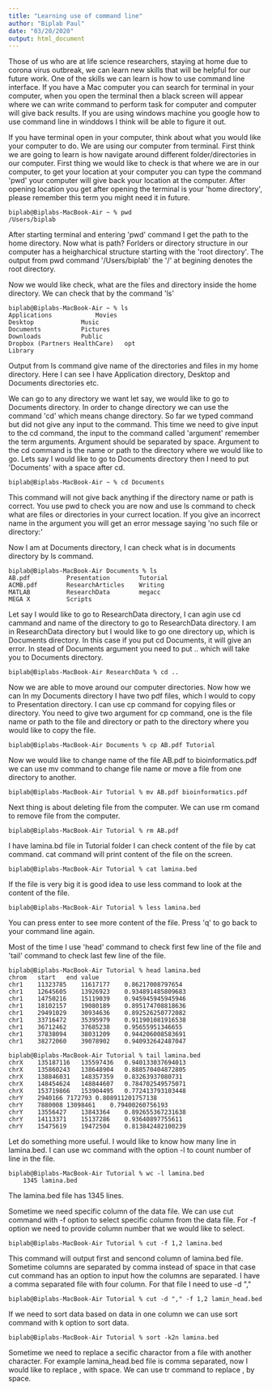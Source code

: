 ```yaml
---
title: "Learning use of command line"
author: "Biplab Paul"
date: "03/20/2020"
output: html_document
---
```


Those of us who are at life science researchers, staying at home due to corona virus outbreak, we can learn new skills that will be helpful for our future work. One of the skills we can learn is how to use command line interface. If you have a Mac computer you can search for terminal in your computer, when you open the terminal then a black screen will appear where we can write command to perform task for computer and computer will give back results. If you are using windows machine you google how to use command line in winddows I think will be able to figure it out. 

If you have terminal open in your computer, think about what you would like your computer to do. We are using our computer from terminal. First think we are going to learn is how navigate around different folder/directories in our computer. First thing we would like to check is that where we are in our computer, to get your location at your computer you can type the command 'pwd' your computer will give back your location at the computer. After opening location you get after opening the terminal is your 'home directory', please remember this term you might need it in future.

```
biplab@Biplabs-MacBook-Air ~ % pwd
/Users/biplab
```

After starting terminal and entering 'pwd' command I get the path to the home directory. Now what is path? Forlders or directory structure in our computer has a heigharchical structure starting with the 'root directory'. The output from pwd command '/Users/biplab' the '/' at begining denotes the root directory. 

Now we would like check, what are the files and directory inside the home directory. We can check that by the command 'ls'

```
biplab@Biplabs-MacBook-Air ~ % ls
Applications			Movies
Desktop				Music
Documents			Pictures
Downloads			Public
Dropbox (Partners HealthCare)	opt
Library
```

Output from ls command give name of the directories and files in my home directory. Here I can see I have Application directory, Desktop and Documents directories etc. 

We can go to any directory we want let say, we would like to go to Documents directory. In order to change directory we can use the command 'cd' which means change directory. So far we typed command but did not give any input to the command. This time we need to give input to the cd command, the input to the command called 'argument' remember the term arguments. Argument should be separated by space. Argument to the cd command is the name or path to the directory where we would like to go. Lets say I would like to go to Documents directory then I need to put 'Documents' with a space after cd.
```
biplab@Biplabs-MacBook-Air ~ % cd Documents
```
This command will not give back anything if the directory name or path is correct. You use pwd to check you are now and use ls command to check what are files or directories in your currect location. If you give an incorrect name in the argument you will get an error message saying 'no such file or directory:'

Now I am at Documents directory, I can check what is in documents directory by ls command. 
```
biplab@Biplabs-MacBook-Air Documents % ls
AB.pdf			Presentation		Tutorial
ACMB.pdf		ResearchArticles	Writing
MATLAB			ResearchData		megacc
MEGA X			Scripts
```
Let say I would like to go to ResearchData directory, I can agin use cd cammand and name of the directory to go to ResearchData directory. I am in ResearchData directory but I would like to go one directory up, which is Documents directory. In this case if you put cd Documents, it will give an error. In stead of Documents argument you need to put .. which will take you to Documents directory.
```
biplab@Biplabs-MacBook-Air ResearchData % cd ..
```

Now we are able to move around our computer directories. Now how we can In my Documents directory I have two pdf files, which I would to copy to Presentation directory. I can use cp command for copying files or directory. You need to give two argument for cp command, one is the file name or path to the file and directory or path to the directory where you would like to copy the file. 
```
biplab@Biplabs-MacBook-Air Documents % cp AB.pdf Tutorial
```
Now we would like to change name of the file AB.pdf to bioinformatics.pdf we can use mv command to change file name or move a file from one directory to another. 
```
biplab@Biplabs-MacBook-Air Tutorial % mv AB.pdf bioinformatics.pdf
```
Next thing is about deleting file from the computer. We can use rm comand to remove file from the computer.
```
biplab@Biplabs-MacBook-Air Tutorial % rm AB.pdf
```

I have lamina.bd file in Tutorial folder I can check content of the file by cat command. cat command will print content of the file on the screen.
```
biplab@Biplabs-MacBook-Air Tutorial % cat lamina.bed
```
If the file is very big it is good idea to use less command to look at the content of the file. 
```
biplab@Biplabs-MacBook-Air Tutorial % less lamina.bed
```
You can press enter to see more content of the file. Press 'q' to go back to your command line again. 

Most of the time I use 'head' command to check first few line of the file and 'tail' command to check last few line of the file. 
```
biplab@Biplabs-MacBook-Air Tutorial % head lamina.bed 
chrom	start	end	value
chr1	11323785	11617177	0.86217008797654
chr1	12645605	13926923	0.934891485809683
chr1	14750216	15119039	0.945945945945946
chr1	18102157	19080189	0.895174708818636
chr1	29491029	30934636	0.892526250772082
chr1	33716472	35395979	0.911901081916538
chr1	36712462	37685238	0.95655951346655
chr1	37838094	38031209	0.944206008583691
chr1	38272060	39078902	0.940932642487047
```
```
biplab@Biplabs-MacBook-Air Tutorial % tail lamina.bed 
chrX	135187116	135597436	0.940133037694013
chrX	135860243	138648904	0.888570404872805
chrX	138846031	148357359	0.83263937080731
chrX	148454624	148844607	0.784702549575071
chrX	153719866	153904495	0.772413793103448
chrY	2940166	7172793	0.808911201757138
chrY	7880008	13098461	0.79400260756193
chrY	13556427	13843364	0.892655367231638
chrY	14113371	15137286	0.93640897755611
chrY	15475619	19472504	0.813842482100239
```
Let do something more useful. I would like to know how many line in lamina.bed. I can use wc command with the option -l to count number of line in the file. 
```
biplab@Biplabs-MacBook-Air Tutorial % wc -l lamina.bed 
    1345 lamina.bed
```
 The lamina.bed file has 1345 lines. 

Sometime we need specific column of the data file. We can use cut command with -f option to select specific column from the data file. For -f option we need to provide column number that we would like to select.
```
biplab@Biplabs-MacBook-Air Tutorial % cut -f 1,2 lamina.bed
```
This command will output first and sencond column of lamina.bed file. Sometime columns are separated by comma instead of space in that case cut command has an option to input how the columns are separated. I have a comma separated file with four column. For that file I need to use -d ","
```
biplab@Biplabs-MacBook-Air Tutorial % cut -d "," -f 1,2 lamin_head.bed
```
If we need to sort data based on data in one column we can use sort command with k option to sort data. 
```
biplab@Biplabs-MacBook-Air Tutorial % sort -k2n lamina.bed
```


Sometime we need to replace a secific charactor from a file with another character. For example lamina_head.bed file is comma separated, now I would like to replace , with space. We can use tr command to replace , by space. 




